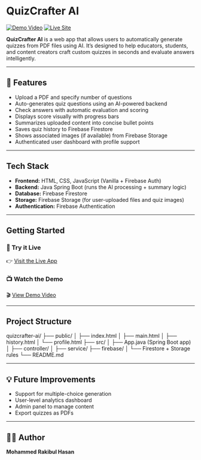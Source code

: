 # QuizCrafter AI

[![Demo Video](https://img.shields.io/badge/Demo-Video-blue)](https://drive.google.com/file/d/1JZzrkAbJN-SC7DQA5WviVeFbS-1pcQu4/view?usp=sharing)
[![Live Site](https://img.shields.io/badge/Live%20Site-quizcrafter--ai.web.app-green)](https://quizcrafter-ai.web.app/)

 **QuizCrafter AI** is a web app that allows users to automatically generate quizzes from PDF files using AI. It’s designed to help educators, students, and content creators craft custom quizzes in seconds and evaluate answers intelligently.

---

## 🧠 Features

-  Upload a PDF and specify number of questions
-  Auto-generates quiz questions using an AI-powered backend
-  Check answers with automatic evaluation and scoring
-  Displays score visually with progress bars
-  Summarizes uploaded content into concise bullet points
-  Saves quiz history to Firebase Firestore
-  Shows associated images (if available) from Firebase Storage
-  Authenticated user dashboard with profile support

---

## Tech Stack

- **Frontend:** HTML, CSS, JavaScript (Vanilla + Firebase Auth)
- **Backend:** Java Spring Boot (runs the AI processing + summary logic)
- **Database:** Firebase Firestore
- **Storage:** Firebase Storage (for user-uploaded files and quiz images)
- **Authentication:** Firebase Authentication

---

##  Getting Started

### 🔗 Try it Live
👉 [Visit the Live App](https://quizcrafter-ai.web.app/)

### 📺 Watch the Demo
🎬 [View Demo Video](https://drive.google.com/file/d/1JZzrkAbJN-SC7DQA5WviVeFbS-1pcQu4/view?usp=sharing)

---

##  Project Structure
quizcrafter-ai/ ├── public/ │ ├── index.html │ ├── main.html │ ├── history.html │ └── profile.html ├── src/ │ ├── App.java (Spring Boot app) │ ├── controller/ │ ├── service/ ├── firebase/ │ └── Firestore + Storage rules └── README.md

---

## 💡 Future Improvements

- Support for multiple-choice generation
- User-level analytics dashboard
- Admin panel to manage content
- Export quizzes as PDFs

---

## 👨‍💻 Author

**Mohammed Rakibul Hasan**


